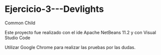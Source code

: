 # Ejercicio-3---Devlights
Common Child

Este proyecto fue realizado con el ide Apache NetBeans 11.2 y con Visual Studio Code

Utilizar Google Chrome para realizar las pruebas por las dudas.
